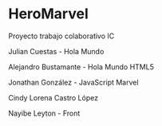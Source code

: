 # HeroMarvel
Proyecto trabajo colaborativo IC

Julian Cuestas - Hola Mundo

Alejandro Bustamante - Hola Mundo HTML5

Jonathan González - JavaScript Marvel

Cindy Lorena Castro López

Nayibe Leyton - Front